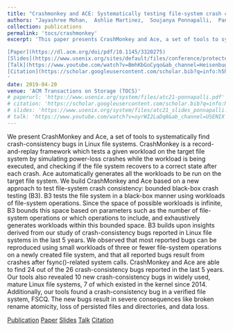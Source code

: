 ```yaml
---
title: "Crashmonkey and ACE: Systematically testing file-system crash consistency"
authors: "Jayashree Mohan,  Ashlie Martinez,  Soujanya Ponnapalli,  Pandian Raju,  Vijay Chidambaram"
collection: publications
permalink: 'tocs/crashmonkey'
excerpt: 'This paper presents CrashMonkey and Ace, a set of tools to systematically find crash-consistency bugs in Linux file systems. CrashMonkey is a record-and-replay framework that simulates power-loss crashes while executing a given workload, and checks if the file system recovers to a consistent state after each crash. Ace automatically generates workloads to be run on the target file system. CrashMonkey and Ace are based on a new approach to test file-system crash consistency: bounded black-box crash testing (B3) which alleviates the consequences of having an infinite set of possible workloads to test. CrashMonkey and Ace are able to find 24 out of the 26 crash-consistency bugs reported in the last 5 years. These tools also revealed 10 new crash-consistency bugs in widely used, mature Linux file systems, 7 of which existed in the kernel since 2014. They also found a crash-consistency bug in a verified file system, FSCQ.\\

[Paper](https://dl.acm.org/doi/pdf/10.1145/3320275)
[Slides](https://www.usenix.org/sites/default/files/conference/protected-files/osdi18_slides_mohan.pdf)
[Talk](https://www.youtube.com/watch?v=BmhKbGoCyqo&ab_channel=Heisenbug)
[Citation](https://scholar.googleusercontent.com/scholar.bib?q=info:h5hldFGUgD4J:scholar.google.com/&output=citation&scisdr=ClE48TFbEPS13UQCZvs:AFWwaeYAAAAAZekEfvvK92PdaHO3UzJbotUQH_g&scisig=AFWwaeYAAAAAZekEfmbwwnDrihWbkv2b28_cstA&scisf=4&ct=citation&cd=-1&hl=en)
'
date: 2019-04-20
venue: 'ACM Transactions on Storage (TOCS)'
# paperurl: 'https://www.usenix.org/system/files/atc21-ponnapalli.pdf'
# citation: 'https://scholar.googleusercontent.com/scholar.bib?q=info:NIvCRZAdxToJ:scholar.google.com/&output=citation&scisdr=ClE48TFbEPS13UX2tRg:AFWwaeYAAAAAZejwrRjGIK6bzK9zu2owfCzohDg&scisig=AFWwaeYAAAAAZejwrSlgAQcwDgpjj6iKBXWs82U&scisf=4&ct=citation&cd=-1&hl=en'
# slides: 'https://www.usenix.org/system/files/atc21_slides_ponnapalli.pdf'
# talk: 'https://www.youtube.com/watch?v=oyrWI2LaDq8&ab_channel=USENIX'
---
```


We present CrashMonkey and Ace, a set of tools to systematically find crash-consistency bugs in Linux file systems. CrashMonkey is a record-and-replay framework which tests a given workload on the target file system by simulating power-loss crashes while the workload is being executed, and checking if the file system recovers to a correct state after each crash. Ace automatically generates all the workloads to be run on the target file system. We build CrashMonkey and Ace based on a new approach to test file-system crash consistency: bounded black-box crash testing (B3). 
B3 tests the file system in a black-box manner using workloads of file-system operations. Since the space of possible workloads is infinite, 
B3 bounds this space based on parameters such as the number of file-system operations or which operations to include, and exhaustively generates workloads within this bounded space. 
B3 builds upon insights derived from our study of crash-consistency bugs reported in Linux file systems in the last 5 years. We observed that most reported bugs can be reproduced using small workloads of three or fewer file-system operations on a newly created file system, and that all reported bugs result from crashes after fsync()-related system calls. CrashMonkey and Ace are able to find 24 out of the 26 crash-consistency bugs reported in the last 5 years. Our tools also revealed 10 new crash-consistency bugs in widely used, mature Linux file systems, 7 of which existed in the kernel since 2014. Additionally, our tools found a crash-consistency bug in a verified file system, FSCQ. The new bugs result in severe consequences like broken rename atomicity, loss of persisted files and directories, and data loss.


[Publication](https://dl.acm.org/doi/fullHtml/10.1145/3320275)
[Paper](https://dl.acm.org/doi/pdf/10.1145/3320275)
[Slides](https://www.usenix.org/sites/default/files/conference/protected-files/osdi18_slides_mohan.pdf)
[Talk](https://www.youtube.com/watch?v=BmhKbGoCyqo&ab_channel=Heisenbug)
[Citation](https://scholar.googleusercontent.com/scholar.bib?q=info:h5hldFGUgD4J:scholar.google.com/&output=citation&scisdr=ClE48TFbEPS13UQCZvs:AFWwaeYAAAAAZekEfvvK92PdaHO3UzJbotUQH_g&scisig=AFWwaeYAAAAAZekEfmbwwnDrihWbkv2b28_cstA&scisf=4&ct=citation&cd=-1&hl=en)